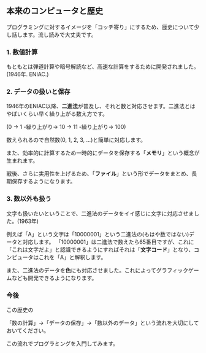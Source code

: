 ## 本来のコンピュータと歴史

プログラミングに対するイメージを「コッチ寄り」にするため、歴史について少し話します。流し読みで大丈夫です。

### 1. 数値計算

もともとは弾道計算や暗号解読など、高速な計算をするために開発されました。(1946年. ENIAC.)

### 2. データの扱いと保存

1946年のENIAC以降、**二進法**が普及し、それと数と対応させます。二進法とはやばいくらい早く繰り上がる数え方です。

(0 → 1 -繰り上がり→ 10 → 11 -繰り上がり→ 100)

数えられるので自然数(0, 1, 2, 3, ...)と簡単に対応します。

また、効率的に計算するため一時的にデータを保存する「**メモリ**」という概念が生まれます。

戦後、さらに実用性を上げるため、「**ファイル**」という形でデータをまとめ、長期保存するようになります。

### 3. 数以外も扱う

文字も扱いたいということで、二進法のデータをイイ感じに文字に対応させました。(1963年)

例えば「A」という文字は「10000001」という二進法の(もはや数ではない)データと対応します。
「10000001」は二進法で数えたら65番目ですが、これに「これは文字だよ」と認識できるようにすればそれは「**文字コード**」となり、コンピュータはこれを「A」と解釈します。

また、二進法のデータを**色**にも対応させました。これによってグラフィックゲームなども開発できるようになります。

### 今後

この歴史の

「数の計算」→「データの保存」→「数以外のデータ」という流れを大切にしておいてください。

この流れでプログラミングを入門してみます。
